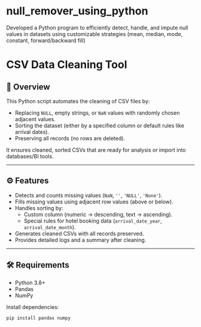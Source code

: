 # null_remover_using_python
Developed a Python program to efficiently detect, handle, and impute null values in datasets using customizable strategies (mean, median, mode, constant, forward/backward fill)


# CSV Data Cleaning Tool

## 📖 Overview
This Python script automates the cleaning of CSV files by:
- Replacing `NULL`, empty strings, or `NaN` values with randomly chosen adjacent values.  
- Sorting the dataset (either by a specified column or default rules like arrival dates).  
- Preserving all records (no rows are deleted).  

It ensures cleaned, sorted CSVs that are ready for analysis or import into databases/BI tools.

---

## ⚙️ Features
- Detects and counts missing values (`NaN`, `''`, `'NULL'`, `'None'`).
- Fills missing values using adjacent row values (above or below).
- Handles sorting by:
  - Custom column (numeric → descending, text → ascending).
  - Special rules for hotel booking data (`arrival_date_year`, `arrival_date_month`).
- Generates cleaned CSVs with all records preserved.
- Provides detailed logs and a summary after cleaning.

---

## 🛠 Requirements
- Python 3.8+
- Pandas
- NumPy

Install dependencies:
```bash
pip install pandas numpy
